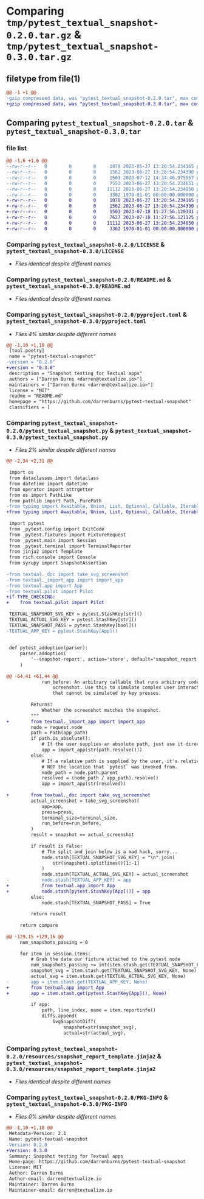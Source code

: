 # Comparing `tmp/pytest_textual_snapshot-0.2.0.tar.gz` & `tmp/pytest_textual_snapshot-0.3.0.tar.gz`

## filetype from file(1)

```diff
@@ -1 +1 @@
-gzip compressed data, was "pytest_textual_snapshot-0.2.0.tar", max compression
+gzip compressed data, was "pytest_textual_snapshot-0.3.0.tar", max compression
```

## Comparing `pytest_textual_snapshot-0.2.0.tar` & `pytest_textual_snapshot-0.3.0.tar`

### file list

```diff
@@ -1,6 +1,6 @@
--rw-r--r--   0        0        0     1078 2023-06-27 13:20:54.234165 pytest_textual_snapshot-0.2.0/LICENSE
--rw-r--r--   0        0        0     1562 2023-06-27 13:20:54.234390 pytest_textual_snapshot-0.2.0/README.md
--rw-r--r--   0        0        0     1503 2023-07-12 14:34:46.975557 pytest_textual_snapshot-0.2.0/pyproject.toml
--rw-r--r--   0        0        0     7553 2023-06-27 13:20:54.234651 pytest_textual_snapshot-0.2.0/pytest_textual_snapshot.py
--rw-r--r--   0        0        0    11112 2023-06-27 13:20:54.234850 pytest_textual_snapshot-0.2.0/resources/snapshot_report_template.jinja2
--rw-r--r--   0        0        0     3362 1970-01-01 00:00:00.000000 pytest_textual_snapshot-0.2.0/PKG-INFO
+-rw-r--r--   0        0        0     1078 2023-06-27 13:20:54.234165 pytest_textual_snapshot-0.3.0/LICENSE
+-rw-r--r--   0        0        0     1562 2023-06-27 13:20:54.234390 pytest_textual_snapshot-0.3.0/README.md
+-rw-r--r--   0        0        0     1503 2023-07-18 11:27:56.120331 pytest_textual_snapshot-0.3.0/pyproject.toml
+-rw-r--r--   0        0        0     7627 2023-07-18 11:27:56.121125 pytest_textual_snapshot-0.3.0/pytest_textual_snapshot.py
+-rw-r--r--   0        0        0    11112 2023-06-27 13:20:54.234850 pytest_textual_snapshot-0.3.0/resources/snapshot_report_template.jinja2
+-rw-r--r--   0        0        0     3362 1970-01-01 00:00:00.000000 pytest_textual_snapshot-0.3.0/PKG-INFO
```

### Comparing `pytest_textual_snapshot-0.2.0/LICENSE` & `pytest_textual_snapshot-0.3.0/LICENSE`

 * *Files identical despite different names*

### Comparing `pytest_textual_snapshot-0.2.0/README.md` & `pytest_textual_snapshot-0.3.0/README.md`

 * *Files identical despite different names*

### Comparing `pytest_textual_snapshot-0.2.0/pyproject.toml` & `pytest_textual_snapshot-0.3.0/pyproject.toml`

 * *Files 4% similar despite different names*

```diff
@@ -1,10 +1,10 @@
 [tool.poetry]
 name = "pytest-textual-snapshot"
-version = "0.2.0"
+version = "0.3.0"
 description = "Snapshot testing for Textual apps"
 authors = ["Darren Burns <darren@textualize.io>"]
 maintainers = ["Darren Burns <darren@textualize.io>"]
 license = "MIT"
 readme = "README.md"
 homepage = "https://github.com/darrenburns/pytest-textual-snapshot"
 classifiers = [
```

### Comparing `pytest_textual_snapshot-0.2.0/pytest_textual_snapshot.py` & `pytest_textual_snapshot-0.3.0/pytest_textual_snapshot.py`

 * *Files 2% similar despite different names*

```diff
@@ -2,34 +2,31 @@
 
 import os
 from dataclasses import dataclass
 from datetime import datetime
 from operator import attrgetter
 from os import PathLike
 from pathlib import Path, PurePath
-from typing import Awaitable, Union, List, Optional, Callable, Iterable
+from typing import Awaitable, Union, List, Optional, Callable, Iterable, TYPE_CHECKING
 
 import pytest
 from _pytest.config import ExitCode
 from _pytest.fixtures import FixtureRequest
 from _pytest.main import Session
 from _pytest.terminal import TerminalReporter
 from jinja2 import Template
 from rich.console import Console
 from syrupy import SnapshotAssertion
 
-from textual._doc import take_svg_screenshot
-from textual._import_app import import_app
-from textual.app import App
-from textual.pilot import Pilot
+if TYPE_CHECKING:
+    from textual.pilot import Pilot
 
 TEXTUAL_SNAPSHOT_SVG_KEY = pytest.StashKey[str]()
 TEXTUAL_ACTUAL_SVG_KEY = pytest.StashKey[str]()
 TEXTUAL_SNAPSHOT_PASS = pytest.StashKey[bool]()
-TEXTUAL_APP_KEY = pytest.StashKey[App]()
 
 
 def pytest_addoption(parser):
     parser.addoption(
         '--snapshot-report', action='store', default="snapshot_report.html", help='Snapshot test output HTML path.'
     )
 
@@ -64,41 +61,44 @@
             run_before: An arbitrary callable that runs arbitrary code before taking the
                 screenshot. Use this to simulate complex user interactions with the app
                 that cannot be simulated by key presses.
 
         Returns:
             Whether the screenshot matches the snapshot.
         """
+        from textual._import_app import import_app
         node = request.node
         path = Path(app_path)
         if path.is_absolute():
             # If the user supplies an absolute path, just use it directly.
             app = import_app(str(path.resolve()))
         else:
             # If a relative path is supplied by the user, it's relative to the location of the pytest node,
             # NOT the location that `pytest` was invoked from.
             node_path = node.path.parent
             resolved = (node_path / app_path).resolve()
             app = import_app(str(resolved))
 
+        from textual._doc import take_svg_screenshot
         actual_screenshot = take_svg_screenshot(
             app=app,
             press=press,
             terminal_size=terminal_size,
             run_before=run_before,
         )
         result = snapshot == actual_screenshot
 
         if result is False:
             # The split and join below is a mad hack, sorry...
             node.stash[TEXTUAL_SNAPSHOT_SVG_KEY] = "\n".join(
                 str(snapshot).splitlines()[1:-1]
             )
             node.stash[TEXTUAL_ACTUAL_SVG_KEY] = actual_screenshot
-            node.stash[TEXTUAL_APP_KEY] = app
+            from textual.app import App
+            node.stash[pytest.StashKey[App]()] = app
         else:
             node.stash[TEXTUAL_SNAPSHOT_PASS] = True
 
         return result
 
     return compare
 
@@ -129,15 +129,16 @@
     num_snapshots_passing = 0
 
     for item in session.items:
         # Grab the data our fixture attached to the pytest node
         num_snapshots_passing += int(item.stash.get(TEXTUAL_SNAPSHOT_PASS, False))
         snapshot_svg = item.stash.get(TEXTUAL_SNAPSHOT_SVG_KEY, None)
         actual_svg = item.stash.get(TEXTUAL_ACTUAL_SVG_KEY, None)
-        app = item.stash.get(TEXTUAL_APP_KEY, None)
+        from textual.app import App
+        app = item.stash.get(pytest.StashKey[App](), None)
 
         if app:
             path, line_index, name = item.reportinfo()
             diffs.append(
                 SvgSnapshotDiff(
                     snapshot=str(snapshot_svg),
                     actual=str(actual_svg),
```

### Comparing `pytest_textual_snapshot-0.2.0/resources/snapshot_report_template.jinja2` & `pytest_textual_snapshot-0.3.0/resources/snapshot_report_template.jinja2`

 * *Files identical despite different names*

### Comparing `pytest_textual_snapshot-0.2.0/PKG-INFO` & `pytest_textual_snapshot-0.3.0/PKG-INFO`

 * *Files 0% similar despite different names*

```diff
@@ -1,10 +1,10 @@
 Metadata-Version: 2.1
 Name: pytest-textual-snapshot
-Version: 0.2.0
+Version: 0.3.0
 Summary: Snapshot testing for Textual apps
 Home-page: https://github.com/darrenburns/pytest-textual-snapshot
 License: MIT
 Author: Darren Burns
 Author-email: darren@textualize.io
 Maintainer: Darren Burns
 Maintainer-email: darren@textualize.io
```

